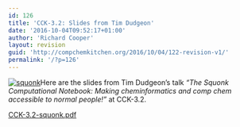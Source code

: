 ```yaml
---
id: 126
title: 'CCK-3.2: Slides from Tim Dudgeon'
date: '2016-10-04T09:52:17+01:00'
author: 'Richard Cooper'
layout: revision
guid: 'http://compchemkitchen.org/2016/10/04/122-revision-v1/'
permalink: '/?p=126'
---
```


[![squonk](http://compchemkitchen.org/wp-content/uploads/2016/10/squonk-300x222.png)](http://compchemkitchen.org/wp-content/uploads/2016/10/CCK3.2.pdf)Here are the slides from Tim Dudgeon’s talk *“The Squonk Computational Notebook: Making cheminformatics and comp chem accessible to normal people!”* at CCK-3.2.

[CCK-3.2-squonk.pdf](http://compchemkitchen.org/wp-content/uploads/2016/10/CCK3.2.pdf)
